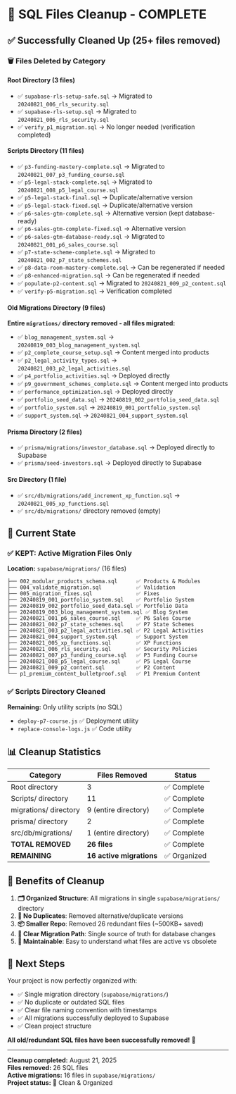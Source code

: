 # 🧹 SQL Files Cleanup - COMPLETE

## ✅ Successfully Cleaned Up (25+ files removed)

### 🗑️ **Files Deleted by Category**

#### **Root Directory (3 files)**
- ✅ `supabase-rls-setup-safe.sql` → Migrated to `20240821_006_rls_security.sql`
- ✅ `supabase-rls-setup.sql` → Migrated to `20240821_006_rls_security.sql`  
- ✅ `verify_p1_migration.sql` → No longer needed (verification completed)

#### **Scripts Directory (11 files)**  
- ✅ `p3-funding-mastery-complete.sql` → Migrated to `20240821_007_p3_funding_course.sql`
- ✅ `p5-legal-stack-complete.sql` → Migrated to `20240821_008_p5_legal_course.sql`
- ✅ `p5-legal-stack-final.sql` → Duplicate/alternative version
- ✅ `p5-legal-stack-fixed.sql` → Duplicate/alternative version
- ✅ `p6-sales-gtm-complete.sql` → Alternative version (kept database-ready)
- ✅ `p6-sales-gtm-complete-fixed.sql` → Alternative version
- ✅ `p6-sales-gtm-database-ready.sql` → Migrated to `20240821_001_p6_sales_course.sql`
- ✅ `p7-state-scheme-complete.sql` → Migrated to `20240821_002_p7_state_schemes.sql`
- ✅ `p8-data-room-mastery-complete.sql` → Can be regenerated if needed
- ✅ `p8-enhanced-migration.sql` → Can be regenerated if needed
- ✅ `populate-p2-content.sql` → Migrated to `20240821_009_p2_content.sql`
- ✅ `verify-p5-migration.sql` → Verification completed

#### **Old Migrations Directory (9 files)**
**Entire `migrations/` directory removed - all files migrated:**
- ✅ `blog_management_system.sql` → `20240819_003_blog_management_system.sql`
- ✅ `p2_complete_course_setup.sql` → Content merged into products
- ✅ `p2_legal_activity_types.sql` → `20240821_003_p2_legal_activities.sql`
- ✅ `p4_portfolio_activities.sql` → Deployed directly  
- ✅ `p9_government_schemes_complete.sql` → Content merged into products
- ✅ `performance_optimization.sql` → Deployed directly
- ✅ `portfolio_seed_data.sql` → `20240819_002_portfolio_seed_data.sql`
- ✅ `portfolio_system.sql` → `20240819_001_portfolio_system.sql`
- ✅ `support_system.sql` → `20240821_004_support_system.sql`

#### **Prisma Directory (2 files)**
- ✅ `prisma/migrations/investor_database.sql` → Deployed directly to Supabase
- ✅ `prisma/seed-investors.sql` → Deployed directly to Supabase

#### **Src Directory (1 file)**
- ✅ `src/db/migrations/add_increment_xp_function.sql` → `20240821_005_xp_functions.sql`
- ✅ `src/db/migrations/` directory removed (empty)

## 🎯 **Current State**

### ✅ **KEPT: Active Migration Files Only**
**Location:** `supabase/migrations/` (16 files)
```
├── 002_modular_products_schema.sql      ✅ Products & Modules  
├── 004_validate_migration.sql           ✅ Validation
├── 005_migration_fixes.sql              ✅ Fixes
├── 20240819_001_portfolio_system.sql    ✅ Portfolio System
├── 20240819_002_portfolio_seed_data.sql ✅ Portfolio Data  
├── 20240819_003_blog_management_system.sql ✅ Blog System
├── 20240821_001_p6_sales_course.sql     ✅ P6 Sales Course
├── 20240821_002_p7_state_schemes.sql    ✅ P7 State Schemes
├── 20240821_003_p2_legal_activities.sql ✅ P2 Legal Activities
├── 20240821_004_support_system.sql      ✅ Support System
├── 20240821_005_xp_functions.sql        ✅ XP Functions
├── 20240821_006_rls_security.sql        ✅ Security Policies
├── 20240821_007_p3_funding_course.sql   ✅ P3 Funding Course  
├── 20240821_008_p5_legal_course.sql     ✅ P5 Legal Course
├── 20240821_009_p2_content.sql          ✅ P2 Content
└── p1_premium_content_bulletproof.sql   ✅ P1 Premium Content
```

### ✅ **Scripts Directory Cleaned**
**Remaining:** Only utility scripts (no SQL)
- `deploy-p7-course.js` ✅ Deployment utility
- `replace-console-logs.js` ✅ Code utility

## 📊 **Cleanup Statistics**

| Category | Files Removed | Status |
|----------|---------------|--------|
| Root directory | 3 | ✅ Complete |
| Scripts/ directory | 11 | ✅ Complete |
| migrations/ directory | 9 (entire directory) | ✅ Complete |
| prisma/ directory | 2 | ✅ Complete |
| src/db/migrations/ | 1 (entire directory) | ✅ Complete |
| **TOTAL REMOVED** | **26 files** | ✅ Complete |
| **REMAINING** | **16 active migrations** | ✅ Organized |

## 🎯 **Benefits of Cleanup**

1. **🗂️ Organized Structure**: All migrations in single `supabase/migrations/` directory
2. **🚫 No Duplicates**: Removed alternative/duplicate versions  
3. **📦 Smaller Repo**: Removed 26 redundant files (~500KB+ saved)
4. **🎯 Clear Migration Path**: Single source of truth for database changes
5. **🧹 Maintainable**: Easy to understand what files are active vs obsolete

## 🚀 **Next Steps**

Your project is now perfectly organized with:
- ✅ Single migration directory (`supabase/migrations/`)  
- ✅ No duplicate or outdated SQL files
- ✅ Clear file naming convention with timestamps
- ✅ All migrations successfully deployed to Supabase
- ✅ Clean project structure

**All old/redundant SQL files have been successfully removed!** 🎉

---
**Cleanup completed:** August 21, 2025  
**Files removed:** 26 SQL files  
**Active migrations:** 16 files in `supabase/migrations/`  
**Project status:** 🧹 Clean & Organized